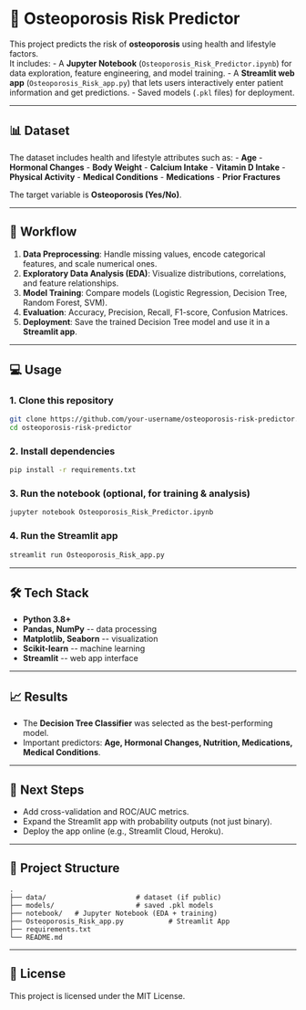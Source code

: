 # 🦴 Osteoporosis Risk Predictor

This project predicts the risk of **osteoporosis** using health and
lifestyle factors.\
It includes: - A **Jupyter Notebook**
(`Osteoporosis_Risk_Predictor.ipynb`) for data exploration, feature
engineering, and model training. - A **Streamlit web app**
(`Osteoporosis_Risk_app.py`) that lets users interactively enter patient
information and get predictions. - Saved models (`.pkl` files) for
deployment.

------------------------------------------------------------------------

## 📊 Dataset

The dataset includes health and lifestyle attributes such as: -
**Age** - **Hormonal Changes** - **Body Weight** - **Calcium Intake** -
**Vitamin D Intake** - **Physical Activity** - **Medical Conditions** -
**Medications** - **Prior Fractures**

The target variable is **Osteoporosis (Yes/No)**.

------------------------------------------------------------------------

## 🚀 Workflow

1.  **Data Preprocessing**: Handle missing values, encode categorical
    features, and scale numerical ones.
2.  **Exploratory Data Analysis (EDA)**: Visualize distributions,
    correlations, and feature relationships.
3.  **Model Training**: Compare models (Logistic Regression, Decision
    Tree, Random Forest, SVM).
4.  **Evaluation**: Accuracy, Precision, Recall, F1-score, Confusion
    Matrices.
5.  **Deployment**: Save the trained Decision Tree model and use it in a
    **Streamlit app**.

------------------------------------------------------------------------

## 💻 Usage

### 1. Clone this repository

``` bash
git clone https://github.com/your-username/osteoporosis-risk-predictor.git
cd osteoporosis-risk-predictor
```

### 2. Install dependencies

``` bash
pip install -r requirements.txt
```

### 3. Run the notebook (optional, for training & analysis)

``` bash
jupyter notebook Osteoporosis_Risk_Predictor.ipynb
```

### 4. Run the Streamlit app

``` bash
streamlit run Osteoporosis_Risk_app.py
```

------------------------------------------------------------------------

## 🛠 Tech Stack

-   **Python 3.8+**
-   **Pandas, NumPy** -- data processing
-   **Matplotlib, Seaborn** -- visualization
-   **Scikit-learn** -- machine learning
-   **Streamlit** -- web app interface

------------------------------------------------------------------------

## 📈 Results

-   The **Decision Tree Classifier** was selected as the best-performing
    model.
-   Important predictors: **Age, Hormonal Changes, Nutrition,
    Medications, Medical Conditions**.

------------------------------------------------------------------------

## 🔮 Next Steps

-   Add cross-validation and ROC/AUC metrics.
-   Expand the Streamlit app with probability outputs (not just binary).
-   Deploy the app online (e.g., Streamlit Cloud, Heroku).

------------------------------------------------------------------------

## 📂 Project Structure

    .
    ├── data/                      # dataset (if public)
    ├── models/                    # saved .pkl models
    ├── notebook/   # Jupyter Notebook (EDA + training)
    ├── Osteoporosis_Risk_app.py           # Streamlit App
    ├── requirements.txt
    └── README.md

------------------------------------------------------------------------

## 📜 License

This project is licensed under the MIT License.
